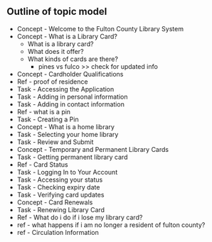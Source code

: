 ##  Outline of topic model

* Concept - Welcome to the Fulton County Library System
* Concept - What is a Library Card?
  * What is a library card?
  * What does it offer?
  * What kinds of cards are there?
    * pines vs fulco >> check for updated info
* Concept - Cardholder Qualifications
* Ref - proof of residence
* Task - Accessing the Application
* Task - Adding in personal information
* Task - Adding in contact information
* Ref - what is a pin
* Task - Creating a Pin
* Concept - What is a home library
* Task - Selecting your home library
* Task - Review and Submit
* Concept - Temporary and Permanent Library Cards
* Task - Getting permanent library card
* Ref - Card Status
* Task - Logging In to Your Account
* Task - Accessing your status
* Task - Checking expiry date
* Task - Verifying card updates
* Concept - Card Renewals
* Task - Renewing Library Card
* Ref - What do i do if i lose my library card?
* ref - what happens if i am no longer a resident of fulton county?
* ref - Circulation Information
